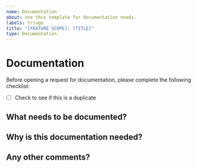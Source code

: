 ```yaml
---
name: Documentation
about: Use this template for documentation needs.
labels: triage
title: "[FEATURE SCOPE]: [TITLE]"
type: Documentation
---
```


<!--
# Instructions

PLEASE DO NOT SET ASSIGNEE, PRIORITY, LABELS, OR MILESTONE!!!
Please complete the template below. DO NOT DELETE!

-->

# Documentation

Before opening a request for documentation, please complete the following checklist:
- [ ] Check to see if this is a duplicate

## What needs to be documented?

## Why is this documentation needed? 

## Any other comments?


